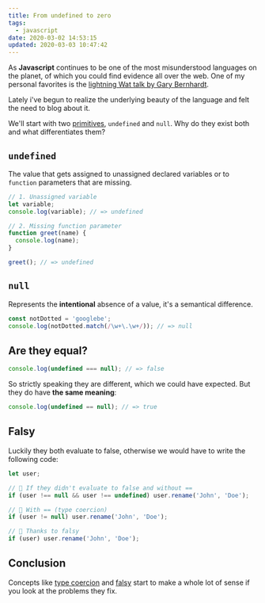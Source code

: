 ```yaml
---
title: From undefined to zero
tags:
  - javascript
date: 2020-03-02 14:53:15
updated: 2020-03-03 10:47:42
---
```


As **Javascript** continues to be one of the most misunderstood languages on the planet, of which you could find evidence all over the web. One of my personal favorites is the [lightning Wat talk by Gary Bernhardt](https://www.destroyallsoftware.com/talks/wat).

Lately i've begun to realize the underlying beauty of the language and felt the need to blog about it.

We'll start with two [primitives](https://developer.mozilla.org/en-US/docs/Glossary/Primitive), `undefined` and `null`. Why do they exist both and what differentiates them?

## `undefined`

The value that gets assigned to unassigned declared variables or to `function` parameters that are missing.

```js
// 1. Unassigned variable
let variable;
console.log(variable); // => undefined

// 2. Missing function parameter
function greet(name) {
  console.log(name);
}

greet(); // => undefined
```

<!-- more -->

## `null`

Represents the **intentional** absence of a value, it's a semantical difference.

```js
const notDotted = 'googlebe';
console.log(notDotted.match(/\w+\.\w+/)); // => null
```

## Are they equal?

```js
console.log(undefined === null); // => false
```

So strictly speaking they are different, which we could have expected. But they do have **the same meaning**:

```js
console.log(undefined == null); // => true
```

## Falsy

Luckily they both evaluate to false, otherwise we would have to write the following code:

```js
let user;

// 💩 If they didn't evaluate to false and without ==
if (user !== null && user !== undefined) user.rename('John', 'Doe');

// 💪 With == (type coercion)
if (user != null) user.rename('John', 'Doe');

// 🙏 Thanks to falsy
if (user) user.rename('John', 'Doe');
```

## Conclusion

Concepts like [type coercion](https://developer.mozilla.org/nl/docs/Glossary/Type_coercion) and [falsy](https://developer.mozilla.org/nl/docs/Glossary/Falsy) start to make a whole lot of sense if you look at the problems they fix.
